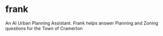 # frank
An AI Urban Planning Assistant. Frank helps answer Planning and Zoning questions for the Town of Cramerton
